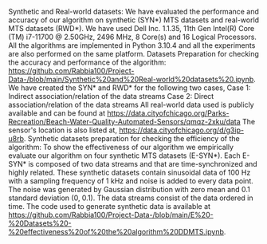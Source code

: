 Synthetic and Real-world datasets:
We have evaluated the performance and accuracy of our algorithm on synthetic (SYN*) MTS datasets and real-world MTS datasets (RWD*). 
We have used Dell Inc. 1.1.35, 11th Gen Intel(R) Core (TM) i7-11700 @ 2.50GHz, 2496 MHz, 8 Core(s) and 16 Logical Processors. All the algorithms are implemented in Python 3.10.4 and all the experiments are also performed on the same platform. 
Datasets Preparation for checking the accuracy and performance of the algorithm: https://github.com/Rabbia100/Project-Data-/blob/main/Synthetic%20and%20Real-world%20datasets%20.ipynb. We have created the SYN* and RWD* for the following two cases,
Case 1: Indirect association/relation of the data streams
Case 2: Direct association/relation of the data streams
All real-world data used is publicly available and can be found at https://data.cityofchicago.org/Parks-Recreation/Beach-Water-Quality-Automated-Sensors/qmqz-2xku/data
The sensor's location is also listed at, https://data.cityofchicago.org/d/g3ip-u8rb.
Synthetic datasets preparation for checking the efficiency of the algorithm:
To show the effectiveness of our algorithm we empirically evaluate our algorithm on four synthetic MTS datasets (E-SYN*). Each E-SYN* is composed of two data streams and that are time-synchronized and highly related. These synthetic datasets contain sinusoidal data of 100 Hz with a sampling frequency of 1 kHz and noise is added to every data point. The noise was generated by Gaussian distribution with zero mean and 0.1 standard deviation (0, 0.1). The data streams consist of the data ordered in time.
The code used to generate synthetic data is available at https://github.com/Rabbia100/Project-Data-/blob/main/E%20-%20Datasets%20-%20effectiveness%20of%20the%20algorithm%20DDMTS.ipynb. 

